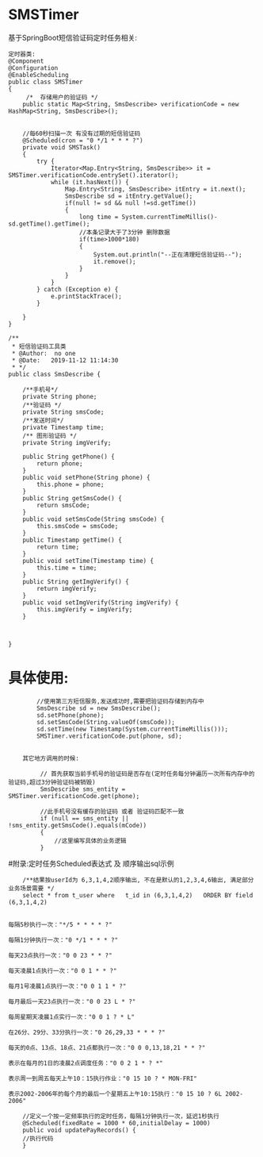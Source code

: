 # SMSTimer
基于SpringBoot短信验证码定时任务相关:

```
定时器类:
@Component
@Configuration
@EnableScheduling
public class SMSTimer
{
     /*  存储用户的验证码 */
    public static Map<String, SmsDescribe> verificationCode = new HashMap<String, SmsDescribe>();


    //每60秒扫描一次 有没有过期的短信验证码
    @Scheduled(cron = "0 */1 * * * ?")
    private void SMSTask()
    {
        try {        
            Iterator<Map.Entry<String, SmsDescribe>> it = SMSTimer.verificationCode.entrySet().iterator();
            while (it.hasNext()) {
                Map.Entry<String, SmsDescribe> itEntry = it.next();
                SmsDescribe sd = itEntry.getValue();
                if(null != sd && null !=sd.getTime())
                {
                    long time = System.currentTimeMillis()-sd.getTime().getTime();
                    //本条记录大于了3分钟 删除数据
                    if(time>1000*180)
                    {
                        System.out.println("--正在清理短信验证码--");
                        it.remove();
                    }
                }
            }
        } catch (Exception e) {
            e.printStackTrace();
        }

    }
}
```



```
/**
 * 短信验证码工具类
 * @Author:  no one
 * @Date:   2019-11-12 11:14:30
 * */
public class SmsDescribe {

	/**手机号*/
	private String phone;
	/**验证码 */
	private String smsCode;
	/**发送时间*/
	private Timestamp time;
	/** 图形验证码 */
	private String imgVerify;
	
	public String getPhone() {
		return phone;
	}
	public void setPhone(String phone) {
		this.phone = phone;
	}
	public String getSmsCode() {
		return smsCode;
	}
	public void setSmsCode(String smsCode) {
		this.smsCode = smsCode;
	}
	public Timestamp getTime() {
		return time;
	}
	public void setTime(Timestamp time) {
		this.time = time;
	}
	public String getImgVerify() {
		return imgVerify;
	}
	public void setImgVerify(String imgVerify) {
		this.imgVerify = imgVerify;
	}
	
	

}
```




# 具体使用: 
            
            //使用第三方短信服务,发送成功时,需要把验证码存储到内存中
            SmsDescribe sd = new SmsDescribe();
            sd.setPhone(phone);
            sd.setSmsCode(String.valueOf(smsCode));
            sd.setTime(new Timestamp(System.currentTimeMillis()));
            SMSTimer.verificationCode.put(phone, sd);


        其它地方调用的时候:
        
             // 首先获取当前手机号的验证码是否存在(定时任务每分钟遍历一次所有内存中的验证码,超过3分钟验证码被销毁)
             SmsDescribe sms_entity = SMSTimer.verificationCode.get(phone);
           
             //此手机号没有缓存的验证码 或者 验证码匹配不一致
             if (null == sms_entity || !sms_entity.getSmsCode().equals(mCode))
             {
                 //这里编写具体的业务逻辑
             }
            
           
            
#附录:定时任务Scheduled表达式 及 顺序输出sql示例

        /**结果按userId为 6,3,1,4,2顺序输出, 不在是默认的1,2,3,4,6输出, 满足部分业务场景需要 */ 
        select * from t_user where   t_id in (6,3,1,4,2)   ORDER BY field (6,3,1,4,2) 


	每隔5秒执行一次："*/5 * * * * ?"

	每隔1分钟执行一次："0 */1 * * * ?"

	每天23点执行一次："0 0 23 * * ?"

	每天凌晨1点执行一次："0 0 1 * * ?"

	每月1号凌晨1点执行一次："0 0 1 1 * ?"

	每月最后一天23点执行一次："0 0 23 L * ?"

	每周星期天凌晨1点实行一次："0 0 1 ? * L"

	在26分、29分、33分执行一次："0 26,29,33 * * * ?"

	每天的0点、13点、18点、21点都执行一次："0 0 0,13,18,21 * * ?"

	表示在每月的1日的凌晨2点调度任务："0 0 2 1 * ? *"

	表示周一到周五每天上午10：15执行作业："0 15 10 ? * MON-FRI" 

	表示2002-2006年的每个月的最后一个星期五上午10:15执行："0 15 10 ? 6L 2002-2006"

        //定义一个按一定频率执行的定时任务，每隔1分钟执行一次，延迟1秒执行
        @Scheduled(fixedRate = 1000 * 60,initialDelay = 1000)
        public void updatePayRecords() {
		//执行代码
        }

